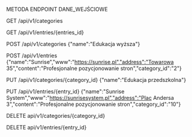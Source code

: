 
METODA ENDPOINT DANE_WEJŚCIOWE

GET /api/v1/categories

GET /api/v1/entries/{entries_id}

POST /api/v1/categories {"name":"Edukacja wyższa"}

POST /api/v1/entries {"name":"Sunrise","www":"https://sunrise.pl","address":"Towarowa 35","content":"Profesjonalne pozycjonowanie stron","category_id":"2"}

PUT /api/v1/categories/{category_id} {"name":"Edukacja przedszkolna"}

PUT /api/v1/entries/{entry_id} {"name":"Sunrise System","www":"https://sunrisesystem.pl","address":"Plac Andersa 3","content":"Profesjonalne pozycjonowanie stron","category_id":"10"}

DELETE api/v1/categories/{category_id}

DELETE api/v1/entries/{entry_id}  
